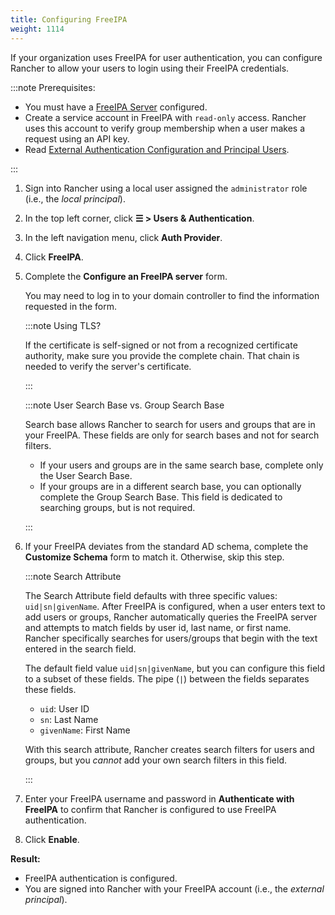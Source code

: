 ```yaml
---
title: Configuring FreeIPA
weight: 1114
---
```


If your organization uses FreeIPA for user authentication, you can configure Rancher to allow your users to login using their FreeIPA credentials.

:::note Prerequisites:

- You must have a [FreeIPA Server](https://www.freeipa.org/) configured.
- Create a service account in FreeIPA with `read-only` access. Rancher uses this account to verify group membership when a user makes a request using an API key.
- Read [External Authentication Configuration and Principal Users](../../../../../pages-for-subheaders/about-authentication.md#external-authentication-configuration-and-principal-users).

:::

1.  Sign into Rancher using a local user assigned the `administrator` role (i.e., the _local principal_).
1.	In the top left corner, click **☰ > Users & Authentication**.
1. In the left navigation menu, click **Auth Provider**.
1. Click **FreeIPA**.
1.	Complete the **Configure an FreeIPA server** form.

	You may need to log in to your domain controller to find the information requested in the form.

	:::note Using TLS?

	If the certificate is self-signed or not from a recognized certificate authority, make sure you provide the complete chain. That chain is needed to verify the server's certificate.

	:::

	:::note User Search Base vs. Group Search Base
	
	Search base allows Rancher to search for users and groups that are in your FreeIPA.  These fields are only for search bases and not for search filters.
	
	* If your users and groups are in the same search base, complete only the User Search Base.
	* If your groups are in a different search base, you can optionally complete the Group Search Base. This field is dedicated to searching groups, but is not required.

	:::

1.	If your FreeIPA deviates from the standard AD schema, complete the **Customize Schema** form to match it. Otherwise, skip this step.

	:::note Search Attribute
	
	The Search Attribute field defaults with three specific values: `uid|sn|givenName`. After FreeIPA is configured, when a user enters text to add users or groups, Rancher automatically queries the FreeIPA server and attempts to match fields by user id, last name, or first name. Rancher specifically searches for users/groups that begin with the text entered in the search field.
	
	The default field value `uid|sn|givenName`, but you can configure this field to a subset of these fields. The pipe (`|`) between the fields separates these fields.
	
	* `uid`: User ID
	* `sn`: Last Name
	* `givenName`: First Name
	
	With this search attribute, Rancher creates search filters for users and groups, but you *cannot* add your own search filters in this field.

	:::

1.	Enter your FreeIPA username and password in **Authenticate with FreeIPA** to confirm that Rancher is configured to use FreeIPA authentication.
1. Click **Enable**.

**Result:**

- FreeIPA authentication is configured.
- You are signed into Rancher with your FreeIPA account (i.e., the _external principal_).
